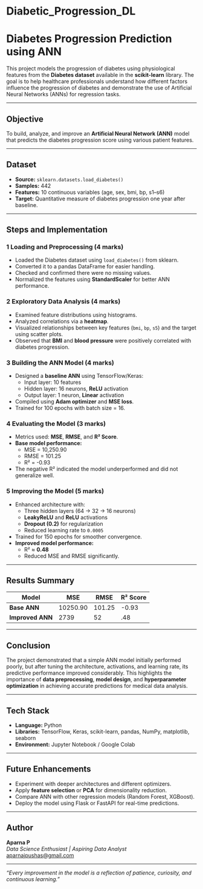# Diabetic_Progression_DL
#  Diabetes Progression Prediction using ANN

This project models the progression of diabetes using physiological features from the **Diabetes dataset** available in the **scikit-learn** library. The goal is to help healthcare professionals understand how different factors influence the progression of diabetes and demonstrate the use of Artificial Neural Networks (ANNs) for regression tasks.

---

##  Objective
To build, analyze, and improve an **Artificial Neural Network (ANN)** model that predicts the diabetes progression score using various patient features.

---

## Dataset
- **Source:** `sklearn.datasets.load_diabetes()`
- **Samples:** 442
- **Features:** 10 continuous variables (age, sex, bmi, bp, s1–s6)
- **Target:** Quantitative measure of diabetes progression one year after baseline.

---

##  Steps and Implementation

### 1️ Loading and Preprocessing (4 marks)
- Loaded the Diabetes dataset using `load_diabetes()` from sklearn.
- Converted it to a pandas DataFrame for easier handling.
- Checked and confirmed there were no missing values.
- Normalized the features using **StandardScaler** for better ANN performance.

### 2️ Exploratory Data Analysis (4 marks)
- Examined feature distributions using histograms.
- Analyzed correlations via a **heatmap**.
- Visualized relationships between key features (`bmi`, `bp`, `s5`) and the target using scatter plots.
- Observed that **BMI** and **blood pressure** were positively correlated with diabetes progression.

### 3️ Building the ANN Model (4 marks)
- Designed a **baseline ANN** using TensorFlow/Keras:
  - Input layer: 10 features  
  - Hidden layer: 16 neurons, **ReLU** activation  
  - Output layer: 1 neuron, **Linear** activation  
- Compiled using **Adam optimizer** and **MSE loss**.
- Trained for 100 epochs with batch size = 16.

### 4️ Evaluating the Model (3 marks)
- Metrics used: **MSE**, **RMSE**, and **R² Score**.
- **Base model performance:**
  - MSE = 10,250.90  
  - RMSE = 101.25  
  - R² = -0.93  
- The negative R² indicated the model underperformed and did not generalize well.

### 5️ Improving the Model (5 marks)
- Enhanced architecture with:
  - Three hidden layers (64 → 32 → 16 neurons)
  - **LeakyReLU** and **ReLU** activations
  - **Dropout (0.2)** for regularization
  - Reduced learning rate to `0.0005`
- Trained for 150 epochs for smoother convergence.
- **Improved model performance:**
  - R² ≈ **0.48**
  - Reduced MSE and RMSE significantly.

---

##  Results Summary

| Model | MSE | RMSE | R² Score |
|--------|------|------|----------|
| **Base ANN** | 10250.90 | 101.25 | -0.93 |
| **Improved ANN** | 2739 | 52 | .48 |

---

##  Conclusion
The project demonstrated that a simple ANN model initially performed poorly, but after tuning the architecture, activations, and learning rate, its predictive performance improved considerably. This highlights the importance of **data preprocessing**, **model design**, and **hyperparameter optimization** in achieving accurate predictions for medical data analysis.

---

##  Tech Stack
- **Language:** Python  
- **Libraries:** TensorFlow, Keras, scikit-learn, pandas, NumPy, matplotlib, seaborn  
- **Environment:** Jupyter Notebook / Google Colab  

---

##  Future Enhancements
- Experiment with deeper architectures and different optimizers.
- Apply **feature selection** or **PCA** for dimensionality reduction.
- Compare ANN with other regression models (Random Forest, XGBoost).
- Deploy the model using Flask or FastAPI for real-time predictions.

---

##  Author
**Aparna P**  
_Data Science Enthusiast | Aspiring Data Analyst_  
 aparnajpushas@gmail.com  

---

 *“Every improvement in the model is a reflection of patience, curiosity, and continuous learning.”* 
